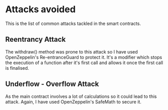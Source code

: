 # Attacks avoided

This is the list of common attacks tackled in the smart contracts.

## Reentrancy Attack

The withdraw() method was prone to this attack so I have used OpenZeppelin's Re-entranceGuard to protect it. It's a modifier which stops the execution of a function after it's first call and allows it once the first call is finalised.

## Underflow - Overflow Attack

As the main contract involves a lot of calculations so it could lead to this attack. Again, I have used OpenZeppelin's SafeMath to secure it. 
